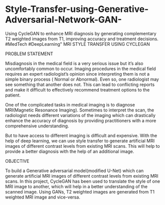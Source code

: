 # Style-Transfer-using-Generative-Adversarial-Network-GAN-
Using CycleGAN to enhance MRI diagnosis by generating complementary T2 weighted images from T1, improving accuracy and treatment decisions. #MedTech #DeepLearning" 
MRI STYLE TRANSFER USING CYCLEGAN

PROBLEM STATEMENT

Misdiagnosis in the medical field is a very serious issue but it’s also uncomfortably common to occur. Imaging procedures in the medical field requires an expert radiologist’s opinion since interpreting them is not a simple binary process ( Normal or Abnormal). Even so, one radiologist may see something that another does not. This can lead to conflicting reports and make it difficult to effectively recommend treatment options to the patient.

One of the complicated tasks in medical imaging is to diagnose MRI(Magnetic Resonance Imaging). Sometimes to interpret the scan, the radiologist needs different variations of the imaging which can drastically enhance the accuracy of diagnosis by providing practitioners with a more comprehensive understanding.

But to have access to different imaging is difficult and expensive. With the help of deep learning, we can use style transfer to generate artificial MRI images of different contrast levels from existing MRI scans. This will help to provide a better diagnosis with the help of an additional image.


OBJECTIVE

To build a Generative adversarial model(modified U-Net) which can generate artificial MRI images of different contrast levels from existing MRI scans.
In this project, CycleGAN has been used to translate the style of one MRI image to another, which will help in a better understanding of the scanned image. Using GANs, T2 weighted images are generated from T1 weighted MRI image and vice-versa.

